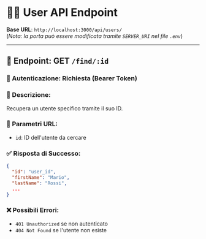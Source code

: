 
# 🧑‍💻 User API Endpoint

**Base URL**: `http://localhost:3000/api/users/`  
(*Nota: la porta può essere modificata tramite `SERVER_URI` nel file `.env`*)

---

## 📍 Endpoint: GET `/find/:id`

### 🔐 Autenticazione: Richiesta (Bearer Token)

### 📝 Descrizione:
Recupera un utente specifico tramite il suo ID.

### 🔄 Parametri URL:
- `id`: ID dell'utente da cercare

### ✅ Risposta di Successo:
```json
{
  "id": "user_id",
  "firstName": "Mario",
  "lastName": "Rossi",
  ...
}
```

### ❌ Possibili Errori:
- `401 Unauthorized` se non autenticato
- `404 Not Found` se l'utente non esiste
